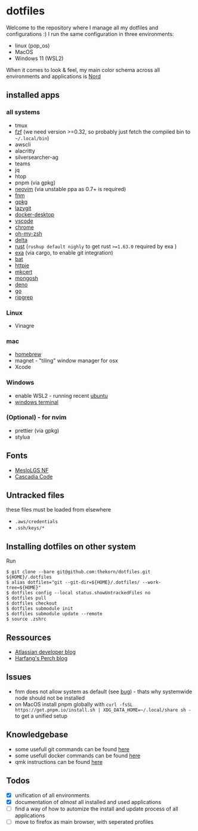 # dotfiles

Welcome to the repository where I manage all my dotfiles and configurations :)
I run the same configuration in three environments:

 * linux (pop_os)
 * MacOS
 * Windows 11 (WSL2)

When it comes to look & feel, my main color schema across all environments and applications is [Nord](https://www.nordtheme.com/)

## installed apps

### all systems

 * tmux
 * [fzf](https://github.com/junegunn/fzf/releases) (we need version >=0.32, so probably just fetch the compiled bin to `~/.local/bin`)
 * awscli
 * alacritty
 * silversearcher-ag
 * teams
 * jq
 * htop
 * pnpm (via gpkg)
 * [neovim](https://github.com/neovim/neovim/wiki/Installing-Neovim#ubuntu) (via unstable ppa as 0.7+ is required)
 * [fnm](https://github.com/Schniz/fnm#using-cargo-linuxmacoswindows)
 * [gpkg](https://github.com/Schniz/gpkg#installation)
 * [lazygit](https://github.com/jesseduffield/lazygit/releases)
 * [docker-desktop](https://docs.docker.com/desktop/linux/install/)
 * [vscode](https://code.visualstudio.com/download)
 * [chrome](https://www.google.com/chrome/)
 * [oh-my-zsh](https://github.com/ohmyzsh/ohmyzsh#basic-installation)
 * [delta](https://github.com/dandavison/delta/releases)
 * [rust](https://www.rust-lang.org/tools/install) (`rushup default nighly` to get rust `>=1.63.0` required by exa )
 * [exa](https://github.com/ogham/exa#cargo) (via cargo, to enable git integration)
 * [bat](https://github.com/sharkdp/bat#from-source)
 * [httpie](https://httpie.io/docs/cli/single-binary-executables)
 * [mkcert](https://github.com/FiloSottile/mkcert#linux)
 * [mongosh](https://www.mongodb.com/docs/mongodb-shell/install/)
 * [deno](https://deno.land/manual/getting_started/installation)
 * [go](https://go.dev/doc/install)
 * [ripgrep](https://github.com/BurntSushi/ripgrep#installation)

### Linux

 * Vinagre

### mac

 * [homebrew](https://brew.sh/)
 * magnet - "tiling" window manager for osx
 * Xcode

### Windows

 * enable WSL2 - running recent [ubuntu](https://ubuntu.com/tutorials/install-ubuntu-on-wsl2-on-windows-11-with-gui-support#1-overview)
 * [windows terminal](https://github.com/microsoft/terminal)

### (Optional) - for nvim

 * prettier (via gpkg)
 * stylua

## Fonts

 * [MesloLGS NF](https://github.com/romkatv/powerlevel10k#manual-font-installation)
 * [Cascadia Code](https://github.com/microsoft/cascadia-code)

## Untracked files

these files must be loaded from elsewhere

 * `.aws/credentials`
 * `.ssh/keys/*`

## Installing dotfiles on other system

Run

```
$ git clone --bare git@github.com:thekorn/dotfiles.git ${HOME}/.dotfiles
$ alias dotfiles="git --git-dir=${HOME}/.dotfiles/ --work-tree=${HOME}"
$ dotfiles config --local status.showUntrackedFiles no
$ dotfiles pull
$ dotfiles checkout
$ dotfiles submodule init
$ dotfiles submodule update --remote
$ source .zshrc
```

## Ressources

 * [Atlassian developer blog](https://developer.atlassian.com/blog/2016/02/best-way-to-store-dotfiles-git-bare-repo/)
 * [Harfang's Perch blog](https://harfangk.github.io/2016/09/18/manage-dotfiles-with-a-git-bare-repository.html)

## Issues

 * fnm does not allow system as default (see [bug](https://github.com/Schniz/fnm/issues/681)) - thats why systemwide node should not be installed
 * on MacOS install pnpm globally with `curl -fsSL https://get.pnpm.io/install.sh | XDG_DATA_HOME=~/.local/share sh -` to get a unified setup

## Knowledgebase

 * some usefull git commands can be found [here](knowledgebase/git.md)
 * some usefull docker commands can be found [here](knowledgebase/docker.md)
 * qmk instructions can be found [here](knowledgebase/qmk.md)

## Todos

- [x] unification of all environments
- [x] documentation of _almost_ all installed and used applications
- [ ] find a way of how to automize the install and update process of all applications
- [ ] move to firefox as main browser, with seperated profiles
